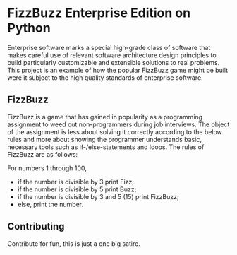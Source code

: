 # FizzBuzz Enterprise Edition on Python
Enterprise software marks a special high-grade class of software that makes careful use of relevant software
architecture design principles to build particularly customizable and extensible solutions to real problems. This
project is an example of how the popular FizzBuzz game might be built were it subject to the high quality standards of
enterprise software.
## FizzBuzz
FizzBuzz is a game that has gained in popularity as a programming assignment to weed out non-programmers during job
interviews. The object of the assignment is less about solving it correctly according to the below rules and more about
showing the programmer understands basic, necessary tools such as if-/else-statements and loops. The rules of FizzBuzz
are as follows:

For numbers 1 through 100,

* if the number is divisible by 3 print Fizz;
* if the number is divisible by 5 print Buzz;
* if the number is divisible by 3 and 5 (15) print FizzBuzz;
* else, print the number.
## Contributing
Contribute for fun, this is just a one big satire.